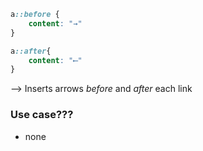 ```css
a::before {
	content: "→"
}

a::after{
	content: "⟵"
}
```
--> Inserts arrows _before_ and _after_ each link


### Use case???
- none